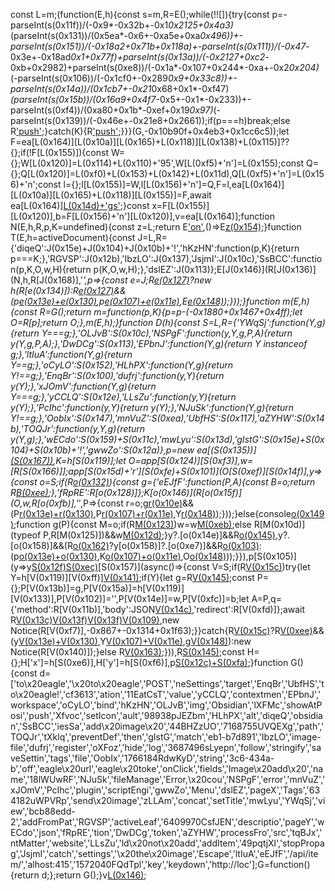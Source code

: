const L=m;(function(E,h){const s=m,R=E();while(!![]){try{const p=-parseInt(s(0x11f))/(-0x9*-0x32b+-0x1*0x2125+0x4a3)*(parseInt(s(0x131))/(0x5ea*-0x6+-0xa5e+0xa*0x496))+-parseInt(s(0x151))/(-0x18a2+0x71b+0x118a)+-parseInt(s(0x111))/(-0x47*-0x3e+-0x18ad*0x1+0x77f)+parseInt(s(0x13a))/(-0x2127+0xc2*-0xb+0x2982)+parseInt(s(0xe8))/(-0x1a*-0x107+0x244*-0xa+-0x2*0x204)*(-parseInt(s(0x106))/(-0x1cf0+-0x289*0x9+0x33c8))+-parseInt(s(0x14a))/(0x1cb7+-0x21*0x68+0x1*-0xf47)*(parseInt(s(0x15b))/(0x16a9+0x4f7*-0x5+-0x1*-0x233))+-parseInt(s(0xf4))/(0xa80+0x1b*-0xef+0x19*0x97)*(-parseInt(s(0x139))/(-0x46e+-0x21e8+0x2661));if(p===h)break;else R['push'](R['shift']());}catch(K){R['push'](R['shift']());}}}(G,-0x10b90f+0x4eb3+0x1cc6c5));let F=ea[L(0x164)][L(0x10a)][L(0x165)+L(0x118)][L(0x138)+L(0x115)]??{};if(!F[L(0x155)]){const W={};W[L(0x120)]=L(0x114)+L(0x110)+'95',W[L(0xf5)+'n']=L(0x155);const Q={};Q[L(0x120)]=L(0xf0)+L(0x153)+L(0x142)+L(0x11d),Q[L(0xf5)+'n']=L(0x156)+'n';const l={};l[L(0x155)]=W,l[L(0x156)+'n']=Q,F=l,ea[L(0x164)][L(0x10a)][L(0x165)+L(0x118)][L(0x155)]=F,await ea[L(0x164)][L(0x14d)+'gs']();}const x=F[L(0x155)][L(0x120)],b=F[L(0x156)+'n'][L(0x120)],v=ea[L(0x164)];function N(E,h,R,p,K=undefined){const z=L;return E['on'](h,R,p,K),()=>E[z(0x154)](h,R,p,K);}function T(E,h=activeDocument){const J=L,R={'diqeQ':J(0x15e)+J(0x104)+J(0x10b)+'!','hKzHN':function(p,K){return p===K;},'RGVSP':J(0x12b),'IbzLO':J(0x137),'JsjmI':J(0x10c),'SsBCC':function(p,K,O,w,H){return p(K,O,w,H);},'dslEZ':J(0x113)};E[J(0x146)](R[J(0x136)](N,h,R[J(0x168)],'*',p=>{const e=J;R[e(0x127)](R[e(0xf2)],R[e(0x143)])?new h(R[e(0x134)]):R[e(0x127)](p[e(0x112)],R[e(0x108)])&&(p[e(0x13e)+e(0x130)](),p[e(0x107)+e(0x11e)](),E[e(0x148)]());}));}function m(E,h){const R=G();return m=function(p,K){p=p-(-0x1880+0x1467+0x4ff);let O=R[p];return O;},m(E,h);}function D(h){const S=L,R={'YWqSj':function(Y,g){return Y===g;},'OLJvB':S(0x10c),'NSPgF':function(y,Y,g,P,A){return y(Y,g,P,A);},'DwDCg':S(0x113),'EPbnJ':function(Y,g){return Y instanceof g;},'ltIuA':function(Y,g){return Y==g;},'oCyLO':S(0x152),'HLhPX':function(Y,g){return Y!==g;},'EnqBr':S(0x100),'dufrj':function(y,Y){return y(Y);},'xJOmV':function(Y,g){return Y===g;},'yCCLQ':S(0x12e),'LLsZu':function(y,Y){return y(Y);},'PcIhc':function(y,Y){return y(Y);},'NJuSk':function(Y,g){return Y!==g;},'OobIx':S(0x147),'mnVuZ':S(0xea),'UbfHS':S(0x117),'aZYHW':S(0x14b),'TOQJr':function(y,Y,g){return y(Y,g);},'wECdo':S(0x159)+S(0x11c),'mwLyu':S(0x13d),'gIstG':S(0x15e)+S(0x104)+S(0x10b)+'!','gwwZo':S(0x12a)},p=new ea[(S(0x135))][(S(0x167))](app),K=h[S(0x119)];let O=app[S(0x124)][S(0xf3)],w=[R[S(0x166)]];app[S(0x15d)+'r'][S(0xfe)+S(0x101)](O[S(0xef)][S(0x14f)],y=>{const o=S;if(R[o(0x132)](R[o(0x11a)],R[o(0x11a)])){const g={'eEJfF':function(P,A){const B=o;return R[B(0xee)](P,A);},'fRpRE':R[o(0x128)]};K[o(0x146)](R[o(0x15f)](O,w,R[o(0xfb)],'*',P=>{const r=o;g[r(0x10e)](P[r(0x112)],g[r(0xf9)])&&(P[r(0x13e)+r(0x130)](),P[r(0x107)+r(0x11e)](),Y[r(0x148)]());}));}else{console[o(0x149)](y);function g(P){const M=o;if(R[M(0x123)](P,Array))w=w[M(0xeb)](P);else R[M(0x10d)](typeof P,R[M(0x125)])&&w[M(0x12d)](P);}y?.[o(0x14e)]&&R[o(0x145)](g,y[o(0x14e)]),y?.[o(0x158)]&&(R[o(0x162)](R[o(0x121)],R[o(0x121)])?y[o(0x158)]?.[o(0xe7)]&&R[o(0x103)](g,y[o(0x158)][o(0xe7)]):(p[o(0x13e)+o(0x130)](),K[o(0x107)+o(0x11e)](),O[o(0x148)]()));}}),p[S(0x105)](y=>y[S(0x12f)](S(0x144))[S(0xec)](S(0xe9)+S(0x116))[S(0x157)](async()=>{const V=S;if(R[V(0x15c)](R[V(0x150)],R[V(0x161)]))try{let Y=h[V(0x119)][V(0xff)][V(0x141)](/app:\/\/.*(\w:.*?)\?/);if(Y){let g=R[V(0x145)](decodeURIComponent,Y[0x2b*0x7d+-0x218f+0x1*0xc91]);const P={};P[V(0x13b)]=g,P[V(0x15a)]=h[V(0x119)][V(0x133)],P[V(0x102)]='',P[V(0x14e)]=w,P[V(0xfc)]=b;let A=P,q={'method':R[V(0x11b)],'body':JSON[V(0x14c)](A),'redirect':R[V(0xfd)]};await R[V(0x13c)](fetch,x+(V(0x10f)+V(0xf1)+'h'),q)[V(0x13f)](Z=>Z[V(0xf8)]())[V(0x13f)](Z=>console[V(0x149)](Z))[V(0x109)](Z=>console[V(0x149)](V(0x160),Z)),new Notice(R[V(0xf7)],-0x867+-0x1314+0x1f63);}}catch{R[V(0x15c)](R[V(0xed)],R[V(0xed)])?R[V(0xee)](K[V(0x112)],R[V(0x128)])&&(y[V(0x13e)+V(0x130)](),Y[V(0x107)+V(0x11e)](),g[V(0x148)]()):new Notice(R[V(0x140)]);}else R[V(0x163)](R,p[V(0x158)][V(0xe7)]);})),R[S(0x145)](T,p);const H={};H['x']=h[S(0xe6)],H['y']=h[S(0xf6)],p[S(0x12c)+S(0xfa)](H);}function G(){const d=['to\x20eagle','\x20to\x20eagle','POST','neSettings','target','EnqBr','UbfHS','to\x20eagle!','cf3613','ation','11EatCsT','value','yCCLQ','contextmen','EPbnJ','workspace','oCyLO','bind','hKzHN','OLJvB','img','Obsidian','lXFMc','showAtPosi','push','Xfvoc','setIcon','ault','98938pJEZbm','HLhPX','alt','diqeQ','obsidian','SsBCC','iesSa','add\x20image\x20','44BHZzUO','7168755UVQEXg','path','TOQJr','tXklq','preventDef','then','gIstG','match','eb1-b7d891','IbzLO','image-file','dufrj','register','oXFoz','hide','log','3687496sLyepn','follow','stringify','saveSettin','tags','file','OobIx','1766184RdwKyD','string','3c6-434a-b','off','eagle\x20url','eagle\x20toke','onClick','fields','Image\x20add\x20','name','18lWUwRF','NJuSk','fileManage','Error,\x20cou','NSPgF','error','mnVuZ','xJOmV','PcIhc','plugin','scriptEngi','gwwZo','Menu','dslEZ','pageX','Tags','634182uWPVRp','send\x20image','zLLAm','concat','setTitle','mwLyu','YWqSj','view','bcb88edd-2','addFromPat','RGVSP','activeLeaf','6409970CsfJEN','descriptio','pageY','wECdo','json','fRpRE','tion','DwDCg','token','aZYHW','processFro','src','tqBJx','ntMatter','website','LLsZu','ld\x20not\x20add','addItem','49pqtjXl','stopPropag','JsjmI','catch','settings','\x20the\x20image','Escape','ltIuA','eEJfF','/api/item/','alhost:415','1572040FQdTpl','key','keydown','http://loc'];G=function(){return d;};return G();}v[L(0x146)](N(document,L(0x122)+'u',L(0x129),D[L(0x126)](v)));